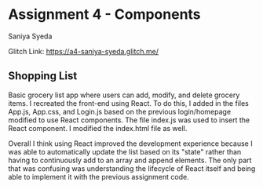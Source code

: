 Assignment 4 - Components
===
Saniya Syeda

Glitch Link: <https://a4-saniya-syeda.glitch.me/>

## Shopping List
Basic grocery list app where users can add, modify, and delete grocery items.
I recreated the front-end using React. To do this, I added in the files App.js, App.css, and Login.js based on the previous login/homepage modified to use React components. The file index.js was used to insert the React component. I modified the index.html file as well. 

Overall I think using React improved the development experience because I was able to automatically update the list based on its "state" rather than having to continuously add to an array and append elements. The only part that was confusing was understanding the lifecycle of React itself and being able to implement it with the previous assignment code.